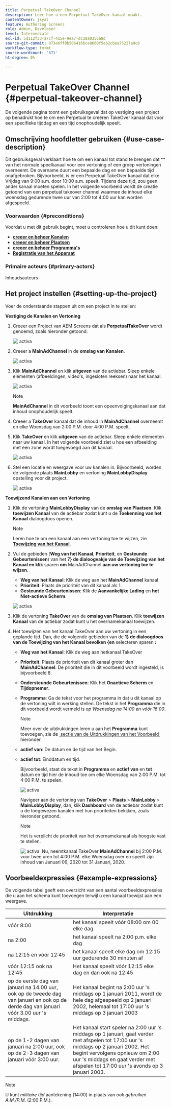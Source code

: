 ```yaml
---
title: Perpetual TakeOver Channel
description: Leer hoe u een Perpetual TakeOver-kanaal maakt.
contentOwner: jsyal
feature: Authoring Screens
role: Admin, Developer
level: Intermediate
exl-id: 5d112f33-a7cf-415e-9ea7-dc18a0356a8d
source-git-commit: 873e6ff8b506416bce8660f5eb2cbea75227a9c8
workflow-type: tm+mt
source-wordcount: '871'
ht-degree: 0%

---
```


# Perpetual TakeOver Channel {#perpetual-takeover-channel}

De volgende pagina toont een gebruiksgeval dat op vestiging een project op benadrukt hoe te om een Perpetual te creëren TakeOver kanaal dat voor een specifieke tijddag en een tijd onophoudelijk speelt.

## Omschrijving hoofdletter gebruiken {#use-case-description}

Dit gebruiksgeval verklaart hoe te om een kanaal tot stand te brengen dat ** van het normale speelkanaal voor een vertoning of een groep vertoningen overneemt. De overname duurt een bepaalde dag en een bepaalde tijd onafgebroken.
Bijvoorbeeld, is er een Perpetual TakeOver kanaal dat elke Vrijdag van 9:00 a.m. door 10:00 a.m. speelt. Tijdens deze tijd, zou geen ander kanaal moeten spelen. In het volgende voorbeeld wordt de creatie getoond van een perpetual takeover channel waarmee de inhoud elke woensdag gedurende twee uur van 2:00 tot 4:00 uur kan worden afgespeeld.

### Voorwaarden {#preconditions}

Voordat u met dit gebruik begint, moet u controleren hoe u dit kunt doen:

* **[creeer en beheer Kanalen](managing-channels.md)**
* **[creeer en beheer Plaatsen](managing-locations.md)**
* **[creeer en beheer Programma&#39;s](managing-schedules.md)**
* **[Registratie van het Apparaat](device-registration.md)**

### Primaire acteurs {#primary-actors}

Inhoudsauteurs

## Het project instellen {#setting-up-the-project}

Voer de onderstaande stappen uit om een project in te stellen:

**Vestiging de Kanalen en Vertoning**

1. Creeer een Project van AEM Screens dat als **PerpetualTakeOver** wordt genoemd, zoals hieronder getoond.

   ![&#x200B; activa &#x200B;](assets/p_usecase1.png)

1. Creeer a **MainAdChannel** in de **omslag van Kanalen**.

   ![&#x200B; activa &#x200B;](assets/p_usecase2.png)

1. Klik **MainAdChannel** en klik **uitgeven** van de actiebar. Sleep enkele elementen (afbeeldingen, video&#39;s, ingesloten reeksen) naar het kanaal.

   ![&#x200B; activa &#x200B;](assets/p_usecase3.png)


   >[!NOTE]
   >**MainAdChannel** in dit voorbeeld toont een opeenvolgingskanaal aan dat inhoud onophoudelijk speelt.

1. Creeer a **TakeOver** kanaal dat de inhoud in **MainAdChannel** overneemt en elke Woensdag van 2:00 P.M. door 4:00 P.M. speelt.

1. Klik **TakeOver** en klik **uitgeven** van de actiebar. Sleep enkele elementen naar uw kanaal. In het volgende voorbeeld ziet u hoe een afbeelding met één zone wordt toegevoegd aan dit kanaal.

   ![&#x200B; activa &#x200B;](assets/p_usecase4.png)

1. Stel een locatie en weergave voor uw kanalen in. Bijvoorbeeld, worden de volgende plaats **MainLobby** en vertoning **MainLobbyDisplay** opstelling voor dit project.

   ![&#x200B; activa &#x200B;](assets/p_usecase5.png)

**Toewijzend Kanalen aan een Vertoning**

1. Klik de vertoning **MainLobbyDisplay** van de **omslag van Plaatsen**. Klik **toewijzen Kanaal** van de actiebar zodat kunt u de **Toekenning van het Kanaal** dialoogdoos openen.

   >[!NOTE]
   >Leren hoe te om een kanaal aan een vertoning toe te wijzen, zie **[Toewijzing van het Kanaal](channel-assignment.md)**.

1. Vul de gebieden (**Weg van het Kanaal**, **Prioriteit**, en **Gesteunde Gebeurtenissen**) van het **7&rbrace; de dialoogvakje van de Toewijzing van het Kanaal en klik** sparen **om** MainAdChannel **aan uw vertoning toe te wijzen.**

   * **Weg van het Kanaal**: Klik de weg aan het **MainAdChannel** kanaal
   * **Prioriteit**: Plaats de prioriteit van dit kanaal als 1.
   * **Gesteunde Gebeurtenissen**: Klik de **Aanvankelijke Lading** en **het Niet-actieve Scherm**.

   ![&#x200B; activa &#x200B;](assets/p_usecase6.png)

1. Klik de vertoning **TakeOver** van de **omslag van Plaatsen**. Klik **toewijzen Kanaal** van de actiebar zodat kunt u het overnamekanaal toewijzen.

1. Het toewijzen van het **&#x200B;**&#x200B;kanaal TakeOver aan uw vertoning in een geplande tijd. Dan, die de volgende gebieden van de **1&rbrace; de dialoogdoos van de Toewijzing van het Kanaal bevolken &lbrace;en** selecteren sparen **:**

   * **Weg van het Kanaal**: Klik de weg aan het **&#x200B;**&#x200B;kanaal TakeOver
   * **Prioriteit**: Plaats de prioriteit van dit kanaal groter dan **MainAdChannel**. De prioriteit die in dit voorbeeld wordt ingesteld, is bijvoorbeeld 8.
   * **Ondersteunde Gebeurtenissen**: Klik het **Onactieve Scherm** en **Tijdopnemer**.
   * **Programma**: Ga de tekst voor het programma in dat u dit kanaal op de vertoning wilt in werking stellen. De tekst in het **Programma** die in dit voorbeeld wordt vermeld is *op Woensdag na 14:00 en vóór 16:00*.

     >[!NOTE]
     >Meer over de uitdrukkingen leren u aan het **Programma** kunt toevoegen, zie de [&#x200B; sectie van de Uitdrukkingen van het Voorbeeld &#x200B;](#example-expressions) hieronder.
   * **actief van**: De datum en de tijd van het Begin.
   * **actief tot**: Einddatum en tijd.

     Bijvoorbeeld, staat de tekst in **Programma** en **actief van** en **tot** datum en tijd hier de inhoud toe om elke Woensdag van 2:00 P.M. tot 4:00 P.M. te spelen.


     ![&#x200B; activa &#x200B;](assets/p_usecase7.png)

     Navigeer aan de vertoning van **TakeOver** > **Plaats** > **MainLobby** > **MainLobbyDisplay**, dan, klik **Dashboard** van de actiebar zodat kunt u de toegewezen kanalen met hun prioriteiten bekijken, zoals hieronder getoond.

     >[!NOTE]
     >Het is verplicht de prioriteit van het overnamekanaal als hoogste vast te stellen.

     ![&#x200B; activa &#x200B;](assets/p_usecase8.png)
Nu, neemt **&#x200B;**&#x200B;kanaal TakeOver **MainAdChannel** bij 2:00 P.M. voor twee uren tot 4:00 P.M. elke Woensdag over en speelt zijn inhoud van Januari 09, 2020 tot 31 Januari, 2020.

## Voorbeeldexpressies {#example-expressions}

De volgende tabel geeft een overzicht van een aantal voorbeeldexpressies die u aan het schema kunt toevoegen terwijl u een kanaal toewijst aan een weergave.

| **Uitdrukking** | **Interpretatie** |
|---|---|
| vóór 8:00 | het kanaal speelt vóór 08:00 om 00 elke dag |
| na 2:00 | het kanaal speelt na 2:00 p.m. elke dag |
| na 12:15 en vóór 12:45 | het kanaal speelt elke dag om 12:15 uur gedurende 30 minuten af |
| vóór 12:15 ook na 12:45 | Het kanaal speelt vóór 12:15 elke dag en dan ook na 12:45 |
| op de eerste dag van januari na 14.00 uur, ook op de tweede dag van januari en ook op de derde dag van januari vóór 3.00 uur &#39;s middags. | Het kanaal begint na 2:00 uur &#39;s middags op 1 januari 2011, wordt de hele dag afgespeeld op 2 januari 2002, helemaal tot 17:00 uur &#39;s middags op 3 januari 2003 |
| op de 1-2 dagen van januari na 2:00 uur, ook op de 2-3 dagen van januari vóór 3:00 uur. | Het kanaal start speler na 2:00 uur &#39;s middags op 1 januari, gaat verder met afspelen tot 17:00 uur &#39;s middags op 2 januari 2002. Het begint vervolgens opnieuw om 2:00 uur &#39;s middags en gaat verder met afspelen tot 17:00 uur &#39;s avonds op 3 januari 2003. |

>[!NOTE]
>
>U kunt _militaire tijd_ aantekening (14:00) in plaats van *ook gebruiken A.M./P.M.* (2:00 P.M.).
